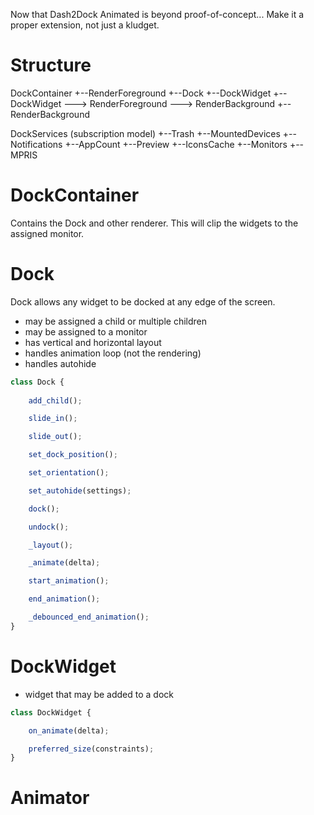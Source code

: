Now that Dash2Dock Animated is beyond proof-of-concept... Make it a proper extension, not just a kludget.

# Structure

DockContainer
+--RenderForeground
+--Dock
   +--DockWidget
   +--DockWidget
      ---> RenderForeground
      ---> RenderBackground
+--RenderBackground

DockServices (subscription model)
+--Trash
+--MountedDevices
+--Notifications
+--AppCount
+--Preview
+--IconsCache
+--Monitors
+--MPRIS

# DockContainer

Contains the Dock and other renderer. This will clip the widgets to the assigned monitor.

# Dock

Dock allows any widget to be docked at any edge of the screen.

* may be assigned a child or multiple children
* may be assigned to a monitor
* has vertical and horizontal layout
* handles animation loop (not the rendering)
* handles autohide

```js
class Dock {
    
    add_child();

    slide_in();

    slide_out();

    set_dock_position();

    set_orientation();

    set_autohide(settings);

    dock();

    undock();

    _layout();

    _animate(delta);

    start_animation();

    end_animation();

    _debounced_end_animation();
}
```

# DockWidget

* widget that may be added to a dock

```js
class DockWidget {

    on_animate(delta);

    preferred_size(constraints);
}
```

# Animator
